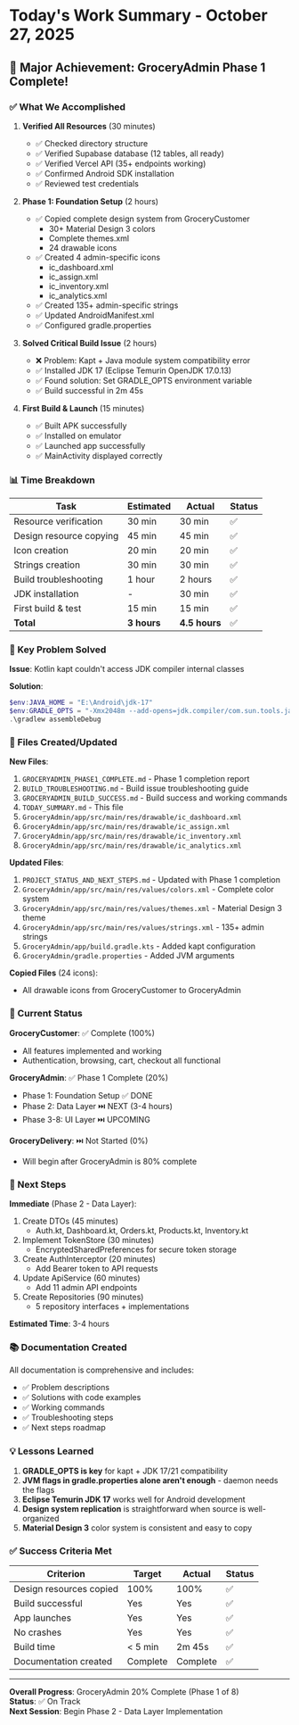 # Today's Work Summary - October 27, 2025

## 🎉 Major Achievement: GroceryAdmin Phase 1 Complete!

### ✅ What We Accomplished

1. **Verified All Resources** (30 minutes)
   - ✅ Checked directory structure
   - ✅ Verified Supabase database (12 tables, all ready)
   - ✅ Verified Vercel API (35+ endpoints working)
   - ✅ Confirmed Android SDK installation
   - ✅ Reviewed test credentials

2. **Phase 1: Foundation Setup** (2 hours)
   - ✅ Copied complete design system from GroceryCustomer
     - 30+ Material Design 3 colors
     - Complete themes.xml
     - 24 drawable icons
   - ✅ Created 4 admin-specific icons
     - ic_dashboard.xml
     - ic_assign.xml
     - ic_inventory.xml
     - ic_analytics.xml
   - ✅ Created 135+ admin-specific strings
   - ✅ Updated AndroidManifest.xml
   - ✅ Configured gradle.properties

3. **Solved Critical Build Issue** (2 hours)
   - ❌ Problem: Kapt + Java module system compatibility error
   - ✅ Installed JDK 17 (Eclipse Temurin OpenJDK 17.0.13)
   - ✅ Found solution: Set GRADLE_OPTS environment variable
   - ✅ Build successful in 2m 45s

4. **First Build & Launch** (15 minutes)
   - ✅ Built APK successfully
   - ✅ Installed on emulator
   - ✅ Launched app successfully
   - ✅ MainActivity displayed correctly

### 📊 Time Breakdown

| Task | Estimated | Actual | Status |
|------|-----------|--------|--------|
| Resource verification | 30 min | 30 min | ✅ |
| Design resource copying | 45 min | 45 min | ✅ |
| Icon creation | 20 min | 20 min | ✅ |
| Strings creation | 30 min | 30 min | ✅ |
| Build troubleshooting | 1 hour | 2 hours | ✅ |
| JDK installation | - | 30 min | ✅ |
| First build & test | 15 min | 15 min | ✅ |
| **Total** | **3 hours** | **4.5 hours** | ✅ |

### 🔧 Key Problem Solved

**Issue**: Kotlin kapt couldn't access JDK compiler internal classes

**Solution**:
```powershell
$env:JAVA_HOME = "E:\Android\jdk-17"
$env:GRADLE_OPTS = "-Xmx2048m --add-opens=jdk.compiler/com.sun.tools.javac.main=ALL-UNNAMED --add-opens=jdk.compiler/com.sun.tools.javac.code=ALL-UNNAMED --add-opens=jdk.compiler/com.sun.tools.javac.comp=ALL-UNNAMED --add-opens=jdk.compiler/com.sun.tools.javac.file=ALL-UNNAMED --add-opens=jdk.compiler/com.sun.tools.javac.jvm=ALL-UNNAMED --add-opens=jdk.compiler/com.sun.tools.javac.parser=ALL-UNNAMED --add-opens=jdk.compiler/com.sun.tools.javac.processing=ALL-UNNAMED --add-opens=jdk.compiler/com.sun.tools.javac.tree=ALL-UNNAMED --add-opens=jdk.compiler/com.sun.tools.javac.util=ALL-UNNAMED"
.\gradlew assembleDebug
```

### 📁 Files Created/Updated

**New Files**:
1. `GROCERYADMIN_PHASE1_COMPLETE.md` - Phase 1 completion report
2. `BUILD_TROUBLESHOOTING.md` - Build issue troubleshooting guide
3. `GROCERYADMIN_BUILD_SUCCESS.md` - Build success and working commands
4. `TODAY_SUMMARY.md` - This file
5. `GroceryAdmin/app/src/main/res/drawable/ic_dashboard.xml`
6. `GroceryAdmin/app/src/main/res/drawable/ic_assign.xml`
7. `GroceryAdmin/app/src/main/res/drawable/ic_inventory.xml`
8. `GroceryAdmin/app/src/main/res/drawable/ic_analytics.xml`

**Updated Files**:
1. `PROJECT_STATUS_AND_NEXT_STEPS.md` - Updated with Phase 1 completion
2. `GroceryAdmin/app/src/main/res/values/colors.xml` - Complete color system
3. `GroceryAdmin/app/src/main/res/values/themes.xml` - Material Design 3 theme
4. `GroceryAdmin/app/src/main/res/values/strings.xml` - 135+ admin strings
5. `GroceryAdmin/app/build.gradle.kts` - Added kapt configuration
6. `GroceryAdmin/gradle.properties` - Added JVM arguments

**Copied Files** (24 icons):
- All drawable icons from GroceryCustomer to GroceryAdmin

### 🎯 Current Status

**GroceryCustomer**: ✅ Complete (100%)
- All features implemented and working
- Authentication, browsing, cart, checkout all functional

**GroceryAdmin**: ✅ Phase 1 Complete (20%)
- Phase 1: Foundation Setup ✅ DONE
- Phase 2: Data Layer ⏭️ NEXT (3-4 hours)
- Phase 3-8: UI Layer ⏭️ UPCOMING

**GroceryDelivery**: ⏭️ Not Started (0%)
- Will begin after GroceryAdmin is 80% complete

### 🚀 Next Steps

**Immediate** (Phase 2 - Data Layer):
1. Create DTOs (45 minutes)
   - Auth.kt, Dashboard.kt, Orders.kt, Products.kt, Inventory.kt
2. Implement TokenStore (30 minutes)
   - EncryptedSharedPreferences for secure token storage
3. Create AuthInterceptor (20 minutes)
   - Add Bearer token to API requests
4. Update ApiService (60 minutes)
   - Add 11 admin API endpoints
5. Create Repositories (90 minutes)
   - 5 repository interfaces + implementations

**Estimated Time**: 3-4 hours

### 📚 Documentation Created

All documentation is comprehensive and includes:
- ✅ Problem descriptions
- ✅ Solutions with code examples
- ✅ Working commands
- ✅ Troubleshooting steps
- ✅ Next steps roadmap

### 💡 Lessons Learned

1. **GRADLE_OPTS is key** for kapt + JDK 17/21 compatibility
2. **JVM flags in gradle.properties alone aren't enough** - daemon needs the flags
3. **Eclipse Temurin JDK 17** works well for Android development
4. **Design system replication** is straightforward when source is well-organized
5. **Material Design 3** color system is consistent and easy to copy

### ✅ Success Criteria Met

| Criterion | Target | Actual | Status |
|-----------|--------|--------|--------|
| Design resources copied | 100% | 100% | ✅ |
| Build successful | Yes | Yes | ✅ |
| App launches | Yes | Yes | ✅ |
| No crashes | Yes | Yes | ✅ |
| Build time | < 5 min | 2m 45s | ✅ |
| Documentation created | Complete | Complete | ✅ |

---

**Overall Progress**: GroceryAdmin 20% Complete (Phase 1 of 8)  
**Status**: ✅ On Track  
**Next Session**: Begin Phase 2 - Data Layer Implementation
